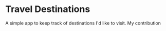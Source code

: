 # Travel Destinations

A simple app to keep track of destinations I'd like to visit. My contribution
